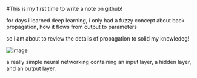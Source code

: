 #This is my first time to write a note on github!

for days i learned deep learning, i only had a fuzzy concept about back propagation, how it flows from output to parameters  

so i am about to review the details of propagation to solid my knowledeg!  

![image](https://user-images.githubusercontent.com/111692657/209224715-e6e25448-b78b-43d2-b254-46810484e2d3.png)

a really simple neural networking containing an input layer, a hidden layer, and an output layer.  

